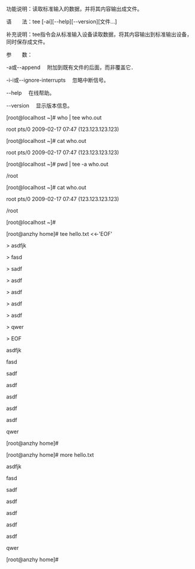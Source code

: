 功能说明：读取标准输入的数据，并将其内容输出成文件。

 

语　　法：tee [-ai][--help][--version][文件...]

 

补充说明：tee指令会从标准输入设备读取数据，将其内容输出到标准输出设备，同时保存成文件。

 

参　　数：

-a或--append 　附加到既有文件的后面，而非覆盖它．

-i-i或--ignore-interrupts 　忽略中断信号。

--help 　在线帮助。

--version 　显示版本信息。 

 

 

[root@localhost ~]# who | tee who.out

root     pts/0        2009-02-17 07:47 (123.123.123.123)

[root@localhost ~]# cat who.out

root     pts/0        2009-02-17 07:47 (123.123.123.123)

[root@localhost ~]# pwd | tee -a who.out

/root

[root@localhost ~]# cat who.out

root     pts/0        2009-02-17 07:47 (123.123.123.123)

/root

[root@localhost ~]# 

 

[root@anzhy home]# tee hello.txt <<-'EOF'

\> asdfjk

\> fasd

\> sadf

\> asdf

\> asdf

\> asdf

\> asdf

\> qwer

\> EOF

asdfjk

fasd

sadf

asdf

asdf

asdf

asdf

qwer

[root@anzhy home]# 

[root@anzhy home]# more hello.txt 

asdfjk

fasd

sadf

asdf

asdf

asdf

asdf

qwer

[root@anzhy home]# 